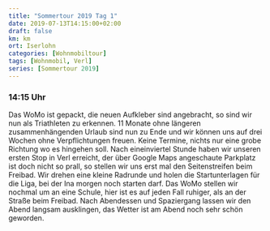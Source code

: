 ```yaml
---
title: "Sommertour 2019 Tag 1"
date: 2019-07-13T14:15:00+02:00
draft: false
km: km
ort: Iserlohn
categories: [Wohnmobiltour]
tags: [Wohnmobil, Verl]
series: [Sommertour 2019]
---
```

### 14:15 Uhr

Das WoMo ist gepackt, die neuen Aufkleber sind angebracht, so sind wir nun als Triathleten zu erkennen.
11 Monate ohne längeren zusammenhängenden Urlaub sind nun zu Ende und wir können uns auf drei Wochen ohne Verpflichtungen freuen. Keine Termine, nichts nur eine grobe Richtung wo es hingehen soll.
Nach eineinviertel Stunde haben wir unseren ersten Stop in Verl erreicht, der über Google Maps angeschaute Parkplatz ist doch nicht so prall, so stellen wir uns erst mal den Seitenstreifen beim Freibad. Wir drehen eine kleine Radrunde und holen die Startunterlagen für die Liga, bei der Ina morgen noch starten darf. 
Das WoMo stellen wir nochmal um an eine Schule, hier ist es auf jeden Fall ruhiger, als an der Straße beim Freibad. Nach Abendessen und Spaziergang lassen wir den Abend langsam ausklingen, das Wetter ist am Abend noch sehr schön geworden.
